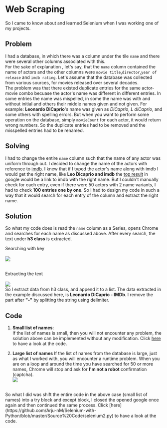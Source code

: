 # Web Scraping


So I came to know about and learned Selenium when I was working one of my projects. 

## Problem
I had a database, in which there was a column under the tile `name` and there were several other columns associated with this.  
For the sake of explanation , let's say, that the `name` column contained the name of actors and the other columns were `movie title`,`director`,`year of release` and `imdb rating`. Let's assume that the database was collected from various sources, for movies released over several decades.  
The problem was that there existed duplicate entries for the same actor-movie combo becuase the actor's name was different in different entries. In some entries the name was mispelled, in some the name was with and without initial and others their middle names given and not given. For example: **Leonardo DiCaprio**'s name was given as *DiCaprio*, *L diCaprio*, and some others with spelling errors. But when you want to perform some operation on the database, simply `movieCount` for each actor, it would return wrong numbers. So the duplicate entries had to be removed and the misspelled entries had to be renamed. 

## Solving
I had to change the entire `name` column such that the name of any actor was uniform through out. I decided to change the name of the actors with reference to [imdb](https://www.imdb.com/). I knew that if I typed the actor's name along with imdb I would get the right name, like **Leo Dicaprio and imdb** the [top result](https://www.google.com/search?source=hp&ei=w5AgXIPGF4HtvASv9bi4DQ&q=Leo+Dicaprio+and+imdb&btnK=Google+Search&oq=Leo+Dicaprio+and+imdb&gs_l=psy-ab.3..35i39j0i22i30l9.1189.1189..1615...0.0..0.114.215.0j2......0....1j2..gws-wiz.....0.68jybQ_LuZw) in google would be a link to imdb with the right name. But I couldn't manually check for each entry, even if there were 50 actors with 2 name variants, I had to check **100 entries one by one**. So I had to design my code in such a way that it would search for each entry of the column and extract the right name.  

## Solution
So what my code does is read the `name` column as a Series, opens Chrome and searches for each name as discussed above. After every search, the text under **h3 class** is extracted.

Searching with key<br/>
<br/>![](https://github.com/Arju-nM/Selenium-with-Python/blob/master/Images/picture5.png)

<br/>Extracting the text<br/>
<br/>![](https://github.com/Arju-nM/Selenium-with-Python/blob/master/Images/picture6.png)
<br/>
So I extract data from h3 class, and append it to a list. The data extracted in the example discussed here, is **Leonardo DiCaprio - IMDb**. I remove the part after **"-"** by splitting the string using delimiter.

## Code

1. **Small list of names**:  
If the list of names is small, then you will not encounter any problem, the solution above can be implemented without any modification. Click [here](https://github.com/Arju-nM/Selenium-with-Python/blob/master/Source%20Code/selenium1.py) to have a look at the code.  

2. **Large list of names**
If the list of names from the database is large, just as what I worked with, you will encounter a runtime problem. When you are on a loop and around the time you have searched for 50 or more names, Chrome will stop and ask for **I'm not a robot** confirmation (captcha).
<br/>![](https://github.com/Arju-nM/Selenium-with-Python/blob/master/Images/picture7.png)
<br/>
So what I did was shift the entire code in the above case (small list of names) into a try block and except block, I closed the opened google once again and then continued the same process. Click [here](https://github.com/Arju-nM/Selenium-with-Python/blob/master/Source%20Code/selenium2.py) to have a look at the code.
